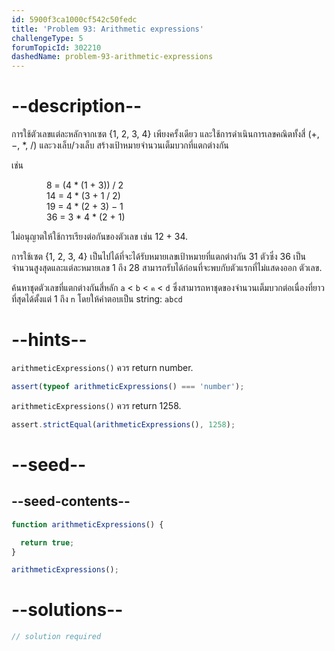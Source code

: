 ```yaml
---
id: 5900f3ca1000cf542c50fedc
title: 'Problem 93: Arithmetic expressions'
challengeType: 5
forumTopicId: 302210
dashedName: problem-93-arithmetic-expressions
---
```


# --description--

การใช้ตัวเลขแต่ละหลักจากเซต {1, 2, 3, 4} เพียงครั้งเดียว และใช้การดำเนินการเลขคณิตทั้งสี่ (+, −, \*, /) และวงเล็บ/วงเล็บ สร้างเป้าหมายจำนวนเต็มบวกที่แตกต่างกัน

เช่น

<div style='margin-left: 4em;'>
  8 = (4 * (1 + 3)) / 2<br>
  14 = 4 * (3 + 1 / 2)<br>
  19 = 4 * (2 + 3) − 1<br>
  36 = 3 * 4 * (2 + 1)
</div>

ไม่อนุญาตให้ใช้การเรียงต่อกันของตัวเลข เช่น 12 + 34.

การใช้เซต {1, 2, 3, 4} เป็นไปได้ที่จะได้รับหมายเลขเป้าหมายที่แตกต่างกัน 31 ตัวซึ่ง 36 เป็นจำนวนสูงสุดและแต่ละหมายเลข 1 ถึง 28 สามารถรับได้ก่อนที่จะพบกับตัวแรกที่ไม่แสดงออก ตัวเลข.

ค้นหาชุดตัวเลขที่แตกต่างกันสี่หลัก `a` &lt; `b` &lt; `ค` &lt; `d` ซึ่งสามารถหาชุดของจำนวนเต็มบวกต่อเนื่องที่ยาวที่สุดได้ตั้งแต่ 1 ถึง `n` โดยให้คำตอบเป็น string: `abcd`

# --hints--

`arithmeticExpressions()` ควร return number.

```js
assert(typeof arithmeticExpressions() === 'number');
```

`arithmeticExpressions()` ควร return 1258.

```js
assert.strictEqual(arithmeticExpressions(), 1258);
```

# --seed--

## --seed-contents--

```js
function arithmeticExpressions() {

  return true;
}

arithmeticExpressions();
```

# --solutions--

```js
// solution required
```
